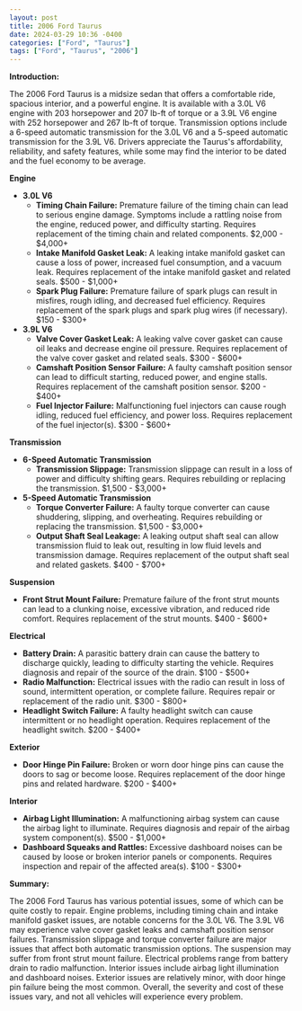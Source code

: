 ```yaml
---
layout: post
title: 2006 Ford Taurus
date: 2024-03-29 10:36 -0400
categories: ["Ford", "Taurus"]
tags: ["Ford", "Taurus", "2006"]
---
```

**Introduction:**

The 2006 Ford Taurus is a midsize sedan that offers a comfortable ride, spacious interior, and a powerful engine. It is available with a 3.0L V6 engine with 203 horsepower and 207 lb-ft of torque or a 3.9L V6 engine with 252 horsepower and 267 lb-ft of torque. Transmission options include a 6-speed automatic transmission for the 3.0L V6 and a 5-speed automatic transmission for the 3.9L V6. Drivers appreciate the Taurus's affordability, reliability, and safety features, while some may find the interior to be dated and the fuel economy to be average.

**Engine**

* **3.0L V6**
    * **Timing Chain Failure:** Premature failure of the timing chain can lead to serious engine damage. Symptoms include a rattling noise from the engine, reduced power, and difficulty starting. Requires replacement of the timing chain and related components. $2,000 - $4,000+
    * **Intake Manifold Gasket Leak:** A leaking intake manifold gasket can cause a loss of power, increased fuel consumption, and a vacuum leak. Requires replacement of the intake manifold gasket and related seals. $500 - $1,000+
    * **Spark Plug Failure:** Premature failure of spark plugs can result in misfires, rough idling, and decreased fuel efficiency. Requires replacement of the spark plugs and spark plug wires (if necessary). $150 - $300+
* **3.9L V6**
    * **Valve Cover Gasket Leak:** A leaking valve cover gasket can cause oil leaks and decrease engine oil pressure. Requires replacement of the valve cover gasket and related seals. $300 - $600+
    * **Camshaft Position Sensor Failure:** A faulty camshaft position sensor can lead to difficult starting, reduced power, and engine stalls. Requires replacement of the camshaft position sensor. $200 - $400+
    * **Fuel Injector Failure:** Malfunctioning fuel injectors can cause rough idling, reduced fuel efficiency, and power loss. Requires replacement of the fuel injector(s). $300 - $600+

**Transmission**

* **6-Speed Automatic Transmission**
    * **Transmission Slippage:** Transmission slippage can result in a loss of power and difficulty shifting gears. Requires rebuilding or replacing the transmission. $1,500 - $3,000+
* **5-Speed Automatic Transmission**
    * **Torque Converter Failure:** A faulty torque converter can cause shuddering, slipping, and overheating. Requires rebuilding or replacing the transmission. $1,500 - $3,000+
    * **Output Shaft Seal Leakage:** A leaking output shaft seal can allow transmission fluid to leak out, resulting in low fluid levels and transmission damage. Requires replacement of the output shaft seal and related gaskets. $400 - $700+

**Suspension**

* **Front Strut Mount Failure:** Premature failure of the front strut mounts can lead to a clunking noise, excessive vibration, and reduced ride comfort. Requires replacement of the strut mounts. $400 - $600+

**Electrical**

* **Battery Drain:** A parasitic battery drain can cause the battery to discharge quickly, leading to difficulty starting the vehicle. Requires diagnosis and repair of the source of the drain. $100 - $500+
* **Radio Malfunction:** Electrical issues with the radio can result in loss of sound, intermittent operation, or complete failure. Requires repair or replacement of the radio unit. $300 - $800+
* **Headlight Switch Failure:** A faulty headlight switch can cause intermittent or no headlight operation. Requires replacement of the headlight switch. $200 - $400+

**Exterior**

* **Door Hinge Pin Failure:** Broken or worn door hinge pins can cause the doors to sag or become loose. Requires replacement of the door hinge pins and related hardware. $200 - $400+

**Interior**

* **Airbag Light Illumination:** A malfunctioning airbag system can cause the airbag light to illuminate. Requires diagnosis and repair of the airbag system component(s). $500 - $1,000+
* **Dashboard Squeaks and Rattles:** Excessive dashboard noises can be caused by loose or broken interior panels or components. Requires inspection and repair of the affected area(s). $100 - $300+

**Summary:**

The 2006 Ford Taurus has various potential issues, some of which can be quite costly to repair. Engine problems, including timing chain and intake manifold gasket issues, are notable concerns for the 3.0L V6. The 3.9L V6 may experience valve cover gasket leaks and camshaft position sensor failures. Transmission slippage and torque converter failure are major issues that affect both automatic transmission options. The suspension may suffer from front strut mount failure. Electrical problems range from battery drain to radio malfunction. Interior issues include airbag light illumination and dashboard noises. Exterior issues are relatively minor, with door hinge pin failure being the most common. Overall, the severity and cost of these issues vary, and not all vehicles will experience every problem.
